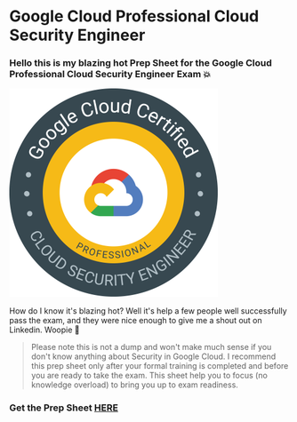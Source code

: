 # Google Cloud Professional Cloud Security Engineer

### Hello this is my blazing hot Prep Sheet for the Google Cloud Professional Cloud Security Engineer Exam :boom:

![GCP Sec](images/GCpsec.png)


How do I know it's blazing hot? Well it's help a few people well successfully pass the exam, and they were nice enough to give me a shout out on Linkedin. Woopie :clap:
&nbsp;
&nbsp;

> Please note this is not a dump and won't make much sense if you don't know anything about Security in Google Cloud. I recommend this prep sheet only after your formal training is completed and before you are ready to take the exam. This sheet help you to focus (no knowledge overload) to bring you up to exam readiness.


### Get the Prep Sheet [HERE](https://drive.google.com/file/d/1nik97BgPUuFPx1Os9zEGu2fLnmsXbVfH/view)
